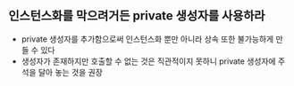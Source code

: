 ## 인스턴스화를 막으려거든 private 생성자를 사용하라

- private 생성자를 추가함으로써 인스턴스화 뿐만 아니라 상속 또한 불가능하게 만들 수 있다
- 생성자가 존재하지만 호출할 수 없는 것은 직관적이지 못하니 private 생성자에 주석을 달아 놓는 것을 권장
